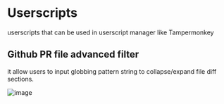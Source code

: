 # Userscripts
userscripts that can be used in userscript manager like Tampermonkey

## Github PR file advanced filter
it allow users to input globbing pattern string to collapse/expand file diff sections.

![image](https://user-images.githubusercontent.com/2382185/114289443-d94ef100-9a2c-11eb-90a5-8c7d721bac45.png)

